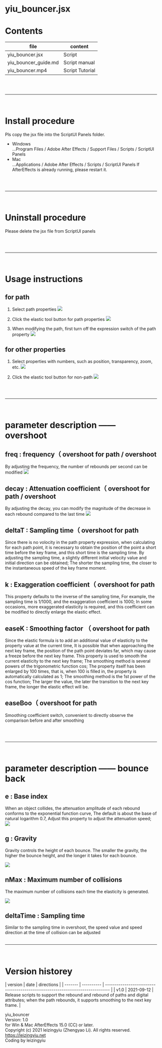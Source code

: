 # yiu_bouncer.jsx

# Contents

| file                 | content         |
| -------------------- | --------------- |
| yiu_bouncer.jsx      | Script          |
| yiu_bouncer_guide.md | Script manual   |
| yiu_bouncer.mp4      | Script Tutorial |

<br/><br/><hr><br/>

# Install procedure

Pls copy the jsx file into the ScriptUI Panels folder.

- Windows  
  ...Program Files / Adobe After Effects <version> / Support Files / Scripts / ScriptUI Panels
- Mac  
  ...Applications / Adobe After Effects <version> / Scripts / ScriptUI Panels
  If AfterEffects is already running, please restart it.

<br/><br/><hr><br/>

# Uninstall procedure

Please delete the jsx file from ScriptUI panels

<br/><br/><hr><br/>

# Usage instructions

## for path

1. Select path properties
   ![](https://pic.leizingyiu.net/20210912143831.png)

2. Click the elastic tool button for path properties
   ![](https://pic.leizingyiu.net/20210912144322.png)

3. When modifying the path, first turn off the expression switch of the path property
   ![](https://pic.leizingyiu.net/20210912144457.png)

## for other properties

1. Select properties with numbers, such as position, transparency, zoom, etc.
   ![](https://pic.leizingyiu.net/20210912144657.png)

2. Click the elastic tool button for non-path
   ![](https://pic.leizingyiu.net/20210912144808.png)

<br/><br/><hr><br/>

# parameter description —— overshoot

## freq : frequency（ overshoot for path / overshoot

By adjusting the frequency, the number of rebounds per second can be modified
![](https://pic.leizingyiu.net/20210912145040.png)

## decay : Attenuation coefficient（ overshoot for path / overshoot

By adjusting the decay, you can modify the magnitude of the decrease in each rebound compared to the last time
![](https://pic.leizingyiu.net/20210912145329.png)

## deltaT : Sampling time（ overshoot for path

Since there is no volocity in the path property expression, when calculating for each path point, it is necessary to obtain the position of the point a short time before the key frame, and this short time is the sampling time.
By adjusting the sampling time, a slightly different initial velocity value and initial direction can be obtained;
The shorter the sampling time, the closer to the instantaneous speed of the key frame moment.

## k : Exaggeration coefficient（ overshoot for path

This property defaults to the inverse of the sampling time,
For example, the sampling time is 1/1000, and the exaggeration coefficient is 1000;
In some occasions, more exaggerated elasticity is required, and this coefficient can be modified to directly enlarge the elastic effect.

## easeK : Smoothing factor （ overshoot for path

Since the elastic formula is to add an additional value of elasticity to the property value at the current time,
It is possible that when approaching the next key frame, the position of the path point deviates far, which may cause a freeze before the next key frame.
This property is used to smooth the current elasticity to the next key frame;
The smoothing method is several powers of the trigonometric function cos;
The property itself has been enlarged by 100 times, that is, when 100 is filled in, the property is automatically calculated as 1;
The smoothing method is the 1st power of the cos function;
The larger the value, the later the transition to the next key frame, the longer the elastic effect will be.

## easeBoo（ overshoot for path

Smoothing coefficient switch, convenient to directly observe the comparison before and after smoothing

<br/><br/><hr><br/>

# parameter description —— bounce back

## e : Base index

When an object collides, the attenuation amplitude of each rebound conforms to the exponential function curve,
The default is about the base of natural logarithm 0.7,
Adjust this property to adjust the attenuation speed;
![](https://pic.leizingyiu.net/20210912145611.png)

## g : Gravity

Gravity controls the height of each bounce. The smaller the gravity, the higher the bounce height, and the longer it takes for each bounce.

![](https://pic.leizingyiu.net/20210912145754.png)

## nMax : Maximum number of collisions

The maximum number of collisions each time the elasticity is generated.

![](https://pic.leizingyiu.net/20210912145925.png)

## deltaTime : Sampling time

Similar to the sampling time in overshoot, the speed value and speed direction at the time of collision can be adjusted
<br/><br/><hr><br/>

# Version historey

| version | date | directions
|
| ------- | ---------- | -------------------------------------------------------------------------------- |
| v1.0 | 2021-09-12 | Release scripts to support the rebound and rebound of paths and digital attributes; when the path rebounds, it supports smoothing to the next key frame. |

yiu_bouncer  
Version: 1.0  
for Win & Mac AfterEffects 15.0 (CC) or later.  
Copyright (c) 2021 leizingyiu (Zhengyao Li). All rights reserved.  
https://leizingyiu.net  
Coding by leizingyiu
